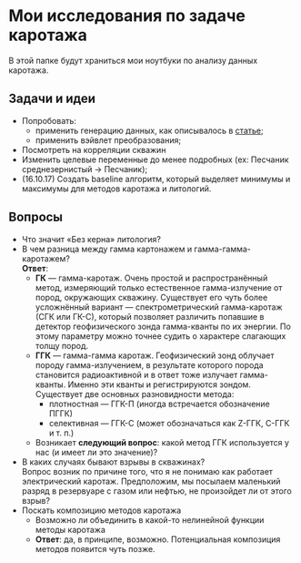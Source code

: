 # Мои исследования по задаче каротажа
В этой папке будут храниться мои ноутбуки по анализу данных каротажа.

## Задачи и идеи
- Попробовать:
  - применить генерацию данных, как описывалось в [статье](https://yadi.sk/i/uIVEPRXO3Nhwv8);
  - применить вэйвлет преобразования;
- Посмотреть на корреляции скважин
- Изменить целевые переменные до менее подробных (ex: Песчаник среднезернистый -> Песчаник);
- (16.10.17) Создать baseline алгоритм, который выделяет минимумы и максимумы для методов каротажа и литологий.

## Вопросы
- Что значит «Без керна» литология?
- В чем разница между гамма картонажем и гамма-гамма-каротажем?<br>
  **Ответ**:
  - **ГК** — гамма-каротаж. Очень простой и распространённый метод, измеряющий только естественное гамма-излучение от пород, окружающих скважину. Существует его чуть более усложнённый вариант — спектрометрический гамма-каротаж (СГК или ГК-С), который позволяет различить попавшие в детектор геофизического зонда гамма-кванты по их энергии. По этому параметру можно точнее судить о характере слагающих толщу пород.
  - **ГГК** — гамма-гамма каротаж. Геофизический зонд облучает породу гамма-излучением, в результате которого порода становится радиоактивной и в ответ тоже излучает гамма-кванты. Именно эти кванты и регистрируются зондом. Существует две основных разновидности метода:
    - плотностная — ГГК-П (иногда встречается обозначение ПГГК)
    - селективная — ГГК-С (может обозначаться как Z-ГГК, С-ГГК и т. п.)
  - Возникает **следующий вопрос**: какой метод ГГК используется у нас (и имеет ли это значение)?
- В каких случаях бывают взрывы в скважинах?<br>
  Вопрос возник по причине того, что я не понимаю как работает электрический каротаж. Предположим, мы посылаем маленький разряд в резервуаре с газом или нефтью, не произойдет ли от этого взрыв?
- Поскать композицию методов каротажа
  - Возможно ли объединить в какой-то нелинейной функции методы каротажа
  - **Ответ**: да, в принципе, возможно. Потенциальная композиция методов появится чуть позже.
